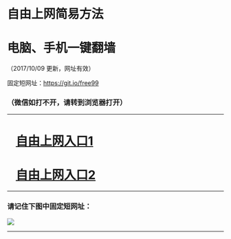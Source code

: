 ﻿# 自由上网简易方法

# 电脑、手机一键翻墙

（2017/10/09 更新，网址有效）

固定短网址：https://git.io/free99

### （微信如打不开，请转到浏览器打开）


***





# &nbsp;&nbsp; <a href="http://ft222657239.fwq-tz-1001.info/fwqtz01.html?t=10090011587 " target="_blank">自由上网入口1</a>
# &nbsp;&nbsp; <a href="http://ft489411539.fwq-tz-1002.info/fwqtz02.html?t=100900124098 " target="_blank">自由上网入口2</a>
***

### 请记住下图中固定短网址：

<img src="https://s3-us-west-2.amazonaws.com/fwq-1001/yjfq-20170905okok.png" /> 


***

